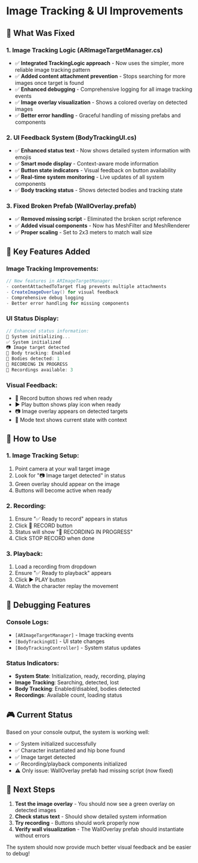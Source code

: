 # Image Tracking & UI Improvements

## 🎯 **What Was Fixed**

### **1. Image Tracking Logic (ARImageTargetManager.cs)**
- ✅ **Integrated TrackingLogic approach** - Now uses the simpler, more reliable image tracking pattern
- ✅ **Added content attachment prevention** - Stops searching for more images once target is found
- ✅ **Enhanced debugging** - Comprehensive logging for all image tracking events
- ✅ **Image overlay visualization** - Shows a colored overlay on detected images
- ✅ **Better error handling** - Graceful handling of missing prefabs and components

### **2. UI Feedback System (BodyTrackingUI.cs)**
- ✅ **Enhanced status text** - Now shows detailed system information with emojis
- ✅ **Smart mode display** - Context-aware mode information
- ✅ **Button state indicators** - Visual feedback on button availability
- ✅ **Real-time system monitoring** - Live updates of all system components
- ✅ **Body tracking status** - Shows detected bodies and tracking state

### **3. Fixed Broken Prefab (WallOverlay.prefab)**
- ✅ **Removed missing script** - Eliminated the broken script reference
- ✅ **Added visual components** - Now has MeshFilter and MeshRenderer
- ✅ **Proper scaling** - Set to 2x3 meters to match wall size

## 🔧 **Key Features Added**

### **Image Tracking Improvements:**
```csharp
// New features in ARImageTargetManager:
- contentAttachedToTarget flag prevents multiple attachments
- CreateImageOverlay() for visual feedback
- Comprehensive debug logging
- Better error handling for missing components
```

### **UI Status Display:**
```csharp
// Enhanced status information:
🔄 System initializing...
✅ System initialized
📷 Image target detected
🚶 Body tracking: Enabled
👤 Bodies detected: 1
🔴 RECORDING IN PROGRESS
💾 Recordings available: 3
```

### **Visual Feedback:**
- 🔴 Record button shows red when ready
- ▶️ Play button shows play icon when ready
- 📷 Image overlay appears on detected targets
- 🎯 Mode text shows current state with context

## 📱 **How to Use**

### **1. Image Tracking Setup:**
1. Point camera at your wall target image
2. Look for "📷 Image target detected" in status
3. Green overlay should appear on the image
4. Buttons will become active when ready

### **2. Recording:**
1. Ensure "✅ Ready to record" appears in status
2. Click 🔴 RECORD button
3. Status will show "🔴 RECORDING IN PROGRESS"
4. Click STOP RECORD when done

### **3. Playback:**
1. Load a recording from dropdown
2. Ensure "✅ Ready to playback" appears
3. Click ▶️ PLAY button
4. Watch the character replay the movement

## 🐛 **Debugging Features**

### **Console Logs:**
- `[ARImageTargetManager]` - Image tracking events
- `[BodyTrackingUI]` - UI state changes
- `[BodyTrackingController]` - System status updates

### **Status Indicators:**
- **System State**: Initialization, ready, recording, playing
- **Image Tracking**: Searching, detected, lost
- **Body Tracking**: Enabled/disabled, bodies detected
- **Recordings**: Available count, loading status

## 🎮 **Current Status**

Based on your console output, the system is working well:
- ✅ System initialized successfully
- ✅ Character instantiated and hip bone found
- ✅ Image target detected
- ✅ Recording/playback components initialized
- ⚠️ Only issue: WallOverlay prefab had missing script (now fixed)

## 🔄 **Next Steps**

1. **Test the image overlay** - You should now see a green overlay on detected images
2. **Check status text** - Should show detailed system information
3. **Try recording** - Buttons should work properly now
4. **Verify wall visualization** - The WallOverlay prefab should instantiate without errors

The system should now provide much better visual feedback and be easier to debug! 